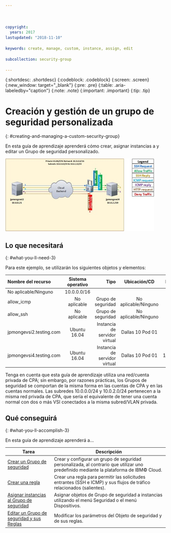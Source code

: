 ```yaml
---



copyright:
  years: 2017
lastupdated: "2018-11-10"

keywords: create, manage, custom, instance, assign, edit

subcollection: security-group

---
```


{:shortdesc: .shortdesc}
{:codeblock: .codeblock}
{:screen: .screen}
{:new_window: target="_blank"}
{:pre: .pre}
{:table: .aria-labeledby="caption"}
{:note: .note}
{:important: .important}
{:tip: .tip}

# Creación y gestión de un grupo de seguridad personalizada
{: #creating-and-managing-a-custom-security-group}

En esta guía de aprendizaje aprenderá cómo crear, asignar instancias a y editar un Grupo de seguridad personalizado.

![Grupo de seguridad personalizado](./images/goal.jpg)

## Lo que necesitará
{: #what-you-ll-need-3}

Para este ejemplo, se utilizarán los siguientes objetos y elementos:

| Nombre del recurso  | Sistema operativo | Tipo | Ubicación/CD | IP/Subred |
|:------------- |:---------------:| -------------:| :---------------:| ---------------:|
| No aplicable/Ninguno | 10.0.0.0/16 |
| allow_icmp | No aplicable  | Grupo de seguridad | No aplicable/Ninguno | 0.0.0.0/0 |
| allow_ssh | No aplicable | Grupo de seguridad | No aplicable/Ninguno | 0.0.0.0/0 |
|jpmongevsi2.testing.com | Ubuntu 16.04 | Instancia de servidor virtual | Dallas 10 Pod 01 | 10.0.0.21 |
|jpmongevsi4.testing.com | Ubuntu 16.04 | Instancia de servidor virtual |	Dallas 10 Pod 01	| 10.0.2.219 |


Tenga en cuenta que esta guía de aprendizaje utiliza una red/cuenta privada de CPA; sin embargo, por razones prácticas, los Grupos de seguridad se comportan de la misma forma en las cuentas de CPA y en las cuentas normales. Las subredes 10.0.0.0/24 y 10.0.2.0/24 pertenecen a la misma red privada de CPA, que sería el equivalente de tener una cuenta normal con dos o más VSI conectados a la misma subred/VLAN privada.


## Qué conseguirá
{: #what-you-ll-accomplish-3}

En esta guía de aprendizaje aprenderá a...

Tarea  | Descripción
------------- | -------------
[Crear un Grupo de seguridad](/docs/infrastructure/security-groups?topic=security-groups-creating-a-security-group) | Crear y configurar un grupo de seguridad personalizada, al contrario que utilizar uno predefinido mediante la plataforma de IBM© Cloud.
[Crear una regla](/docs/infrastructure/security-groups?topic=security-groups-creating-a-new-rule) | Crear una regla para permitir las solicitudes entrantes (SSH e ICMP) y sus flujos de tráfico relacionados (salientes).
[Asignar instancias al Grupo de seguridad](/docs/infrastructure/security-groups?topic=security-groups-assigning-instances-to-the-security-group) | Asignar objetos de Grupo de seguridad a instancias utilizando el menú Seguridad o el menú Dispositivos.
[Editar un Grupo de seguridad y sus Reglas](/docs/infrastructure/security-groups?topic=security-groups-editing-a-security-group) | Modificar los parámetros del Objeto de seguridad y de sus reglas.
